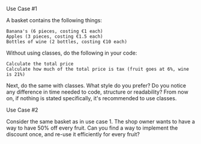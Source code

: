 Use Case #1

A basket contains the following things:

    Banana's (6 pieces, costing €1 each)
    Apples (3 pieces, costing €1.5 each)
    Bottles of wine (2 bottles, costing €10 each)

Without using classes, do the following in your code:

    Calculate the total price
    Calculate how much of the total price is tax (fruit goes at 6%, wine is 21%)

Next, do the same with classes. What style do you prefer? Do you notice any difference in time needed to code, structure or readability? From now on, if nothing is stated specifically, it's recommended to use classes.




Use Case #2

Consider the same basket as in use case 1. The shop owner wants to have a way to have 50% off every fruit. Can you find a way to implement the discount once, and re-use it efficiently for every fruit?